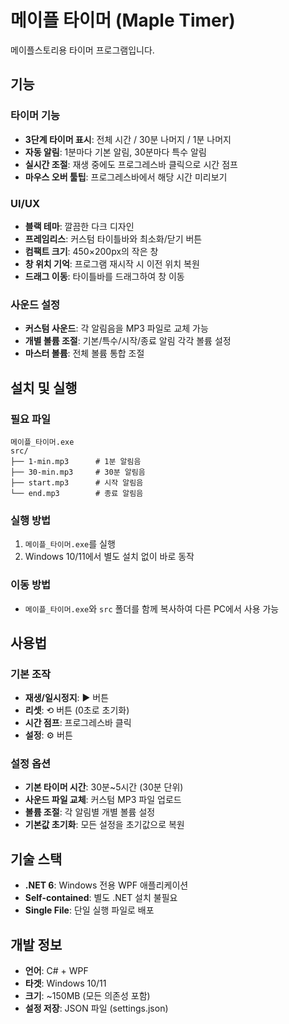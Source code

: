 # 메이플 타이머 (Maple Timer)

메이플스토리용 타이머 프로그램입니다.

## 기능

### 타이머 기능
- **3단계 타이머 표시**: 전체 시간 / 30분 나머지 / 1분 나머지
- **자동 알림**: 1분마다 기본 알림, 30분마다 특수 알림
- **실시간 조절**: 재생 중에도 프로그레스바 클릭으로 시간 점프
- **마우스 오버 툴팁**: 프로그레스바에서 해당 시간 미리보기

### UI/UX
- **블랙 테마**: 깔끔한 다크 디자인
- **프레임리스**: 커스텀 타이틀바와 최소화/닫기 버튼
- **컴팩트 크기**: 450×200px의 작은 창
- **창 위치 기억**: 프로그램 재시작 시 이전 위치 복원
- **드래그 이동**: 타이틀바를 드래그하여 창 이동

### 사운드 설정
- **커스텀 사운드**: 각 알림음을 MP3 파일로 교체 가능
- **개별 볼륨 조절**: 기본/특수/시작/종료 알림 각각 볼륨 설정
- **마스터 볼륨**: 전체 볼륨 통합 조절

## 설치 및 실행

### 필요 파일
```
메이플_타이머.exe
src/
├── 1-min.mp3      # 1분 알림음
├── 30-min.mp3     # 30분 알림음
├── start.mp3      # 시작 알림음
└── end.mp3        # 종료 알림음
```

### 실행 방법
1. `메이플_타이머.exe`를 실행
2. Windows 10/11에서 별도 설치 없이 바로 동작

### 이동 방법
- `메이플_타이머.exe`와 `src` 폴더를 함께 복사하여 다른 PC에서 사용 가능

## 사용법

### 기본 조작
- **재생/일시정지**: ▶ 버튼
- **리셋**: ⟲ 버튼 (0초로 초기화)
- **시간 점프**: 프로그레스바 클릭
- **설정**: ⚙ 버튼

### 설정 옵션
- **기본 타이머 시간**: 30분~5시간 (30분 단위)
- **사운드 파일 교체**: 커스텀 MP3 파일 업로드
- **볼륨 조절**: 각 알림별 개별 볼륨 설정
- **기본값 초기화**: 모든 설정을 초기값으로 복원

## 기술 스택
- **.NET 6**: Windows 전용 WPF 애플리케이션
- **Self-contained**: 별도 .NET 설치 불필요
- **Single File**: 단일 실행 파일로 배포

## 개발 정보
- **언어**: C# + WPF
- **타겟**: Windows 10/11
- **크기**: ~150MB (모든 의존성 포함)
- **설정 저장**: JSON 파일 (settings.json)